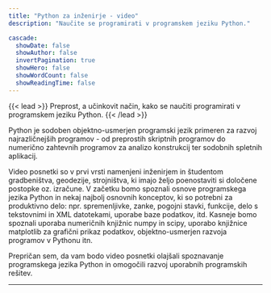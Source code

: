 ```yaml
---
title: "Python za inženirje - video"
description: "Naučite se programirati v programskem jeziku Python."

cascade:
  showDate: false
  showAuthor: false
  invertPagination: true
  showHero: false
  showWordCount: false
  showReadingTime: false
---
```


{{< lead >}}
Preprost, a učinkovit način, kako se naučiti programirati v programskem jeziku Python.
{{< /lead >}}

Python je sodoben objektno-usmerjen programski jezik primeren za razvoj najrazličnejših programov - od preprostih skriptnih programov do numerično zahtevnih programov za analizo konstrukcij ter sodobnih spletnih aplikacij.

Video posnetki so v prvi vrsti namenjeni inženirjem in študentom gradbeništva, geodezije, strojništva, ki imajo željo poenostaviti si določene postopke oz. izračune. V začetku bomo spoznali osnove programskega jezika Python in nekaj najbolj osnovnih konceptov, ki so potrebni za produktivno delo: npr. spremenljivke, zanke, pogojni stavki, funkcije, delo s tekstovnimi in XML datotekami, uporabe baze podatkov, itd. Kasneje bomo spoznali uporaba numeričnih knjižnic numpy in scipy, uporabo knjižnice matplotlib za grafični prikaz podatkov, objektno-usmerjen razvoja programov v Pythonu itn.

Prepričan sem, da vam bodo video posnetki olajšali spoznavanje programskega jezika Python in omogočili razvoj uporabnih programskih rešitev.

---
